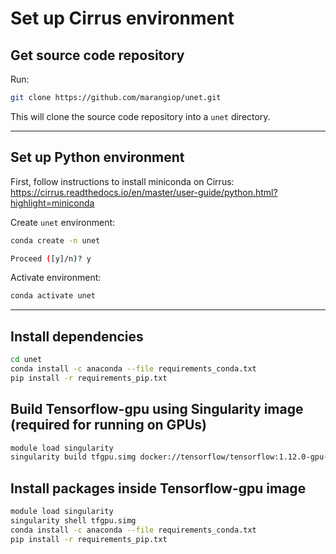 # Set up Cirrus environment

## Get source code repository

Run:

```bash
git clone https://github.com/marangiop/unet.git
```

This will clone the source code repository into a `unet` directory.

---

## Set up Python environment

First, follow instructions to install miniconda on Cirrus: https://cirrus.readthedocs.io/en/master/user-guide/python.html?highlight=miniconda

Create `unet` environment:

```bash
conda create -n unet

Proceed ([y]/n)? y
```

Activate environment:

```bash
conda activate unet
```
---

## Install dependencies

```bash
cd unet
conda install -c anaconda --file requirements_conda.txt
pip install -r requirements_pip.txt
```

## Build Tensorflow-gpu using Singularity image (required for running on GPUs)

```bash
module load singularity
singularity build tfgpu.simg docker://tensorflow/tensorflow:1.12.0-gpu-py3
``` 

## Install packages inside Tensorflow-gpu image 
```bash
module load singularity
singularity shell tfgpu.simg
conda install -c anaconda --file requirements_conda.txt
pip install -r requirements_pip.txt
```

